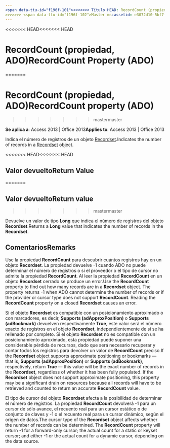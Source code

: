 ```yaml
---
<span data-ttu-id="f196f-101"><<<<<<< Título HEAD: RecordCount (propiedad) (ADO) TOCTitle: RecordCount (propiedad) (ADO) === título: RecordCount (propiedad, ADO) TOCTitle: RecordCount (propiedad, ADO)</span><span class="sxs-lookup"><span data-stu-id="f196f-101"><<<<<<< HEAD title: RecordCount Property (ADO) TOCTitle: RecordCount Property (ADO) ======= title: RecordCount property (ADO) TOCTitle: RecordCount property (ADO)</span></span>
>>>>>>> <span data-ttu-id="f196f-102">Master ms:assetid: e3072d10-5bf7-02a8-027e-a9d9a34e3f27 ms:mtpsurl: https://msdn.microsoft.com/library/JJ250155(v=office.15) ms:contentKeyID: ms.date 48548304: 18/09/2015 mtps_version: Office.15</span><span class="sxs-lookup"><span data-stu-id="f196f-102">master ms:assetid: e3072d10-5bf7-02a8-027e-a9d9a34e3f27 ms:mtpsurl: https://msdn.microsoft.com/library/JJ250155(v=office.15) ms:contentKeyID: 48548304 ms.date: 09/18/2015 mtps_version: v=office.15</span></span>
---
```


<span data-ttu-id="f196f-103"><<<<<<< HEAD</span><span class="sxs-lookup"><span data-stu-id="f196f-103"><<<<<<< HEAD</span></span>
# <a name="recordcount-property-ado"></a><span data-ttu-id="f196f-104">RecordCount (propiedad, ADO)</span><span class="sxs-lookup"><span data-stu-id="f196f-104">RecordCount Property (ADO)</span></span>
=======
# <a name="recordcount-property-ado"></a><span data-ttu-id="f196f-105">RecordCount (propiedad, ADO)</span><span class="sxs-lookup"><span data-stu-id="f196f-105">RecordCount property (ADO)</span></span>
>>>>>>> <span data-ttu-id="f196f-106">master</span><span class="sxs-lookup"><span data-stu-id="f196f-106">master</span></span>


<span data-ttu-id="f196f-107">**Se aplica a**: Access 2013 | Office 2013</span><span class="sxs-lookup"><span data-stu-id="f196f-107">**Applies to**: Access 2013 | Office 2013</span></span>

<span data-ttu-id="f196f-108">Indica el número de registros de un objeto [Recordset](recordset-object-ado.md).</span><span class="sxs-lookup"><span data-stu-id="f196f-108">Indicates the number of records in a [Recordset](recordset-object-ado.md) object.</span></span>

<span data-ttu-id="f196f-109"><<<<<<< HEAD</span><span class="sxs-lookup"><span data-stu-id="f196f-109"><<<<<<< HEAD</span></span>
## <a name="return-value"></a><span data-ttu-id="f196f-110">Valor devuelto</span><span class="sxs-lookup"><span data-stu-id="f196f-110">Return Value</span></span>
=======
## <a name="return-value"></a><span data-ttu-id="f196f-111">Valor devuelto</span><span class="sxs-lookup"><span data-stu-id="f196f-111">Return value</span></span>
>>>>>>> <span data-ttu-id="f196f-112">master</span><span class="sxs-lookup"><span data-stu-id="f196f-112">master</span></span>

<span data-ttu-id="f196f-113">Devuelve un valor de tipo **Long** que indica el número de registros del objeto **Recordset**.</span><span class="sxs-lookup"><span data-stu-id="f196f-113">Returns a **Long** value that indicates the number of records in the **Recordset**.</span></span>

## <a name="remarks"></a><span data-ttu-id="f196f-114">Comentarios</span><span class="sxs-lookup"><span data-stu-id="f196f-114">Remarks</span></span>

<span data-ttu-id="f196f-p101">Use la propiedad **RecordCount** para descubrir cuántos registros hay en un objeto **Recordset**. La propiedad devuelve -1 cuando ADO no puede determinar el número de registros o si el proveedor o el tipo de cursor no admite la propiedad **RecordCount**. Al leer la propiedad **RecordCount** en un objeto **Recordset** cerrado se produce un error.</span><span class="sxs-lookup"><span data-stu-id="f196f-p101">Use the **RecordCount** property to find out how many records are in a **Recordset** object. The property returns -1 when ADO cannot determine the number of records or if the provider or cursor type does not support **RecordCount**. Reading the **RecordCount** property on a closed **Recordset** causes an error.</span></span>

<span data-ttu-id="f196f-p102">Si el objeto **Recordset** es compatible con un posicionamiento aproximado o con marcadores, es decir, **Supports (adApproxPosition)** o **Supports (adBookmark)** devuelven respectivamente **True**, este valor será el número exacto de registros en el objeto **Recordset**, independientemente de si se ha rellenado por completo. Si el objeto **Recordset** no es compatible con un posicionamiento aproximado, esta propiedad puede suponer una considerable pérdida de recursos, dado que será necesario recuperar y contar todos los registros para devolver un valor de **RecordCount** preciso.</span><span class="sxs-lookup"><span data-stu-id="f196f-p102">If the **Recordset** object supports approximate positioning or bookmarks — that is, **Supports (adApproxPosition)** or **Supports (adBookmark)**, respectively, return **True** — this value will be the exact number of records in the **Recordset**, regardless of whether it has been fully populated. If the **Recordset** object does not support approximate positioning, this property may be a significant drain on resources because all records will have to be retrieved and counted to return an accurate **RecordCount** value.</span></span>

<span data-ttu-id="f196f-p103">El tipo de cursor del objeto **Recordset** afecta a la posibilidad de determinar el número de registros. La propiedad **RecordCount** devolverá -1 para un cursor de sólo avance, el recuento real para un cursor estático o de conjunto de claves y -1 o el recuento real para un cursor dinámico, según el origen de datos.</span><span class="sxs-lookup"><span data-stu-id="f196f-p103">The cursor type of the **Recordset** object affects whether the number of records can be determined. The **RecordCount** property will return -1 for a forward-only cursor; the actual count for a static or keyset cursor; and either -1 or the actual count for a dynamic cursor, depending on the data source.</span></span>

